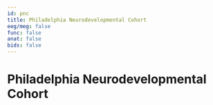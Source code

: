```yaml
---
id: pnc
title: Philadelphia Neurodevelopmental Cohort
eeg/meg: false
func: false
anat: false
bids: false
---
```


# Philadelphia Neurodevelopmental Cohort
